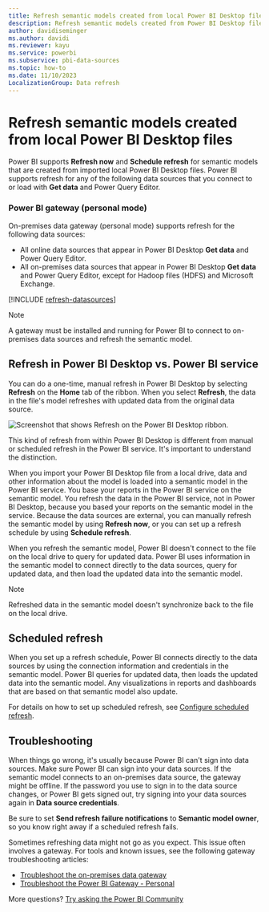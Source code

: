 ```yaml
---
title: Refresh semantic models created from local Power BI Desktop files
description: Refresh semantic models created from Power BI Desktop files that are imported from a local drive.
author: davidiseminger
ms.author: davidi
ms.reviewer: kayu
ms.service: powerbi
ms.subservice: pbi-data-sources
ms.topic: how-to
ms.date: 11/10/2023
LocalizationGroup: Data refresh
---
```

# Refresh semantic models created from local Power BI Desktop files

Power BI supports **Refresh now** and **Schedule refresh** for semantic models that are created from imported local Power BI Desktop files. Power BI supports refresh for any of the following data sources that you connect to or load with **Get data** and Power Query Editor.

### Power BI gateway (personal mode)

On-premises data gateway (personal mode) supports refresh for the following data sources:

- All online data sources that appear in Power BI Desktop **Get data** and Power Query Editor.
- All on-premises data sources that appear in Power BI Desktop **Get data** and Power Query Editor, except for Hadoop files (HDFS) and Microsoft Exchange.

<!-- Refresh Data sources-->
[!INCLUDE [refresh-datasources](../includes/refresh-datasources.md)]

> [!NOTE]
> A gateway must be installed and running for Power BI to connect to on-premises data sources and refresh the semantic model.

## Refresh in Power BI Desktop vs. Power BI service

You can do a one-time, manual refresh in Power BI Desktop by selecting **Refresh** on the **Home** tab of the ribbon. When you select **Refresh**, the data in the file's model refreshes with updated data from the original data source.

![Screenshot that shows Refresh on the Power BI Desktop ribbon.](media/refresh-desktop-file-local-drive/pbix-refresh.png)

This kind of refresh from within Power BI Desktop is different from manual or scheduled refresh in the Power BI service. It's important to understand the distinction.

When you import your Power BI Desktop file from a local drive, data and other information about the model is loaded into a semantic model in the Power BI service. You base your reports in the Power BI service on the semantic model. You refresh the data in the Power BI service, not in Power BI Desktop, because you based your reports on the semantic model in the service. Because the data sources are external, you can manually refresh the semantic model by using **Refresh now**, or you can set up a refresh schedule by using **Schedule refresh**.

When you refresh the semantic model, Power BI doesn't connect to the file on the local drive to query for updated data. Power BI uses information in the semantic model to connect directly to the data sources, query for updated data, and then load the updated data into the semantic model.

> [!NOTE]
> Refreshed data in the semantic model doesn't synchronize back to the file on the local drive.

## Scheduled refresh

When you set up a refresh schedule, Power BI connects directly to the data sources by using the connection information and credentials in the semantic model. Power BI queries for updated data, then loads the updated data into the semantic model. Any visualizations in reports and dashboards that are based on that semantic model also update.

For details on how to set up scheduled refresh, see [Configure scheduled refresh](refresh-scheduled-refresh.md).

## Troubleshooting

When things go wrong, it's usually because Power BI can't sign into data sources. Make sure Power BI can sign into your data sources. If the semantic model connects to an on-premises data source, the gateway might be offline. If the password you use to sign in to the data source changes, or Power BI gets signed out, try signing into your data sources again in **Data source credentials**.

Be sure to set **Send refresh failure notifications** to **Semantic model owner**, so you know right away if a scheduled refresh fails.

Sometimes refreshing data might not go as you expect. This issue often involves a gateway. For tools and known issues, see the following gateway troubleshooting articles:

- [Troubleshoot the on-premises data gateway](service-gateway-onprem-tshoot.md)
- [Troubleshoot the Power BI Gateway - Personal](service-admin-troubleshooting-power-bi-personal-gateway.md)

More questions? [Try asking the Power BI Community](https://community.powerbi.com/)
